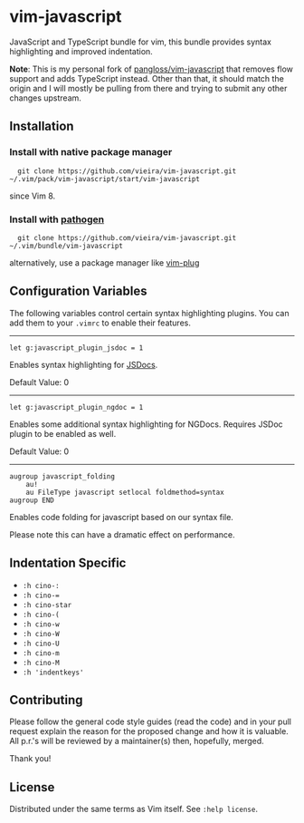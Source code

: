 # vim-javascript

JavaScript and TypeScript bundle for vim, this bundle provides syntax
highlighting and improved indentation.

**Note**: This is my personal fork of [pangloss/vim-javascript](https://github.com/pangloss/vim-javascript.git) that removes flow
support and adds TypeScript instead. Other than that, it should match the
origin and I will mostly be pulling from there and trying to submit any other
changes upstream.


## Installation

### Install with native package manager

      git clone https://github.com/vieira/vim-javascript.git ~/.vim/pack/vim-javascript/start/vim-javascript

since Vim 8.

### Install with [pathogen](https://github.com/tpope/vim-pathogen)

      git clone https://github.com/vieira/vim-javascript.git ~/.vim/bundle/vim-javascript

alternatively, use a package manager like [vim-plug](https://github.com/junegunn/vim-plug)


## Configuration Variables

The following variables control certain syntax highlighting plugins. You can
add them to your `.vimrc` to enable their features.

-----------------

```
let g:javascript_plugin_jsdoc = 1
```

Enables syntax highlighting for [JSDocs](http://usejsdoc.org/).

Default Value: 0

-----------------

```
let g:javascript_plugin_ngdoc = 1
```

Enables some additional syntax highlighting for NGDocs. Requires JSDoc plugin
to be enabled as well.

Default Value: 0

-----------------

```vim
augroup javascript_folding
    au!
    au FileType javascript setlocal foldmethod=syntax
augroup END
```

Enables code folding for javascript based on our syntax file.

Please note this can have a dramatic effect on performance.


## Indentation Specific

* `:h cino-:`
* `:h cino-=`
* `:h cino-star`
* `:h cino-(`
* `:h cino-w`
* `:h cino-W`
* `:h cino-U`
* `:h cino-m`
* `:h cino-M`
* `:h 'indentkeys'`

## Contributing

Please follow the general code style
guides (read the code) and in your pull request explain the reason for the
proposed change and how it is valuable. All p.r.'s will be reviewed by a
maintainer(s) then, hopefully, merged.

Thank you!


## License

Distributed under the same terms as Vim itself. See `:help license`.
